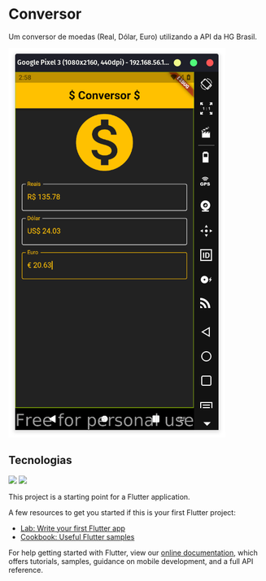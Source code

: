 # Conversor

Um conversor de moedas (Real, Dólar, Euro) utilizando a API da HG Brasil.

![Conversor](conversor.png)

## Tecnologias
<span><img src="https://img.shields.io/static/v1?label=Tech&message=Flutter&color=61DAFB&style=for-the-badge&logo=Flutter"/>
<span><img src="https://img.shields.io/static/v1?label=Lang&message=Dart&color=007396&style=for-the-badge&logo=Dart"/> </span>

This project is a starting point for a Flutter application.

A few resources to get you started if this is your first Flutter project:

- [Lab: Write your first Flutter app](https://flutter.dev/docs/get-started/codelab)
- [Cookbook: Useful Flutter samples](https://flutter.dev/docs/cookbook)

For help getting started with Flutter, view our
[online documentation](https://flutter.dev/docs), which offers tutorials,
samples, guidance on mobile development, and a full API reference.
